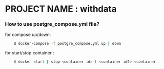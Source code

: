 # PROJECT NAME : withdata

### How to use postgre_compose.yml file?
  
  for compose up/down: 
  
```sh
    $ docker-compose -f postgre_compose.yml up | down
```
  for start/stop container : 
  
```sh
    $ docker start | stop <container id> [ <container id2> <container id3> ...]
```
  

